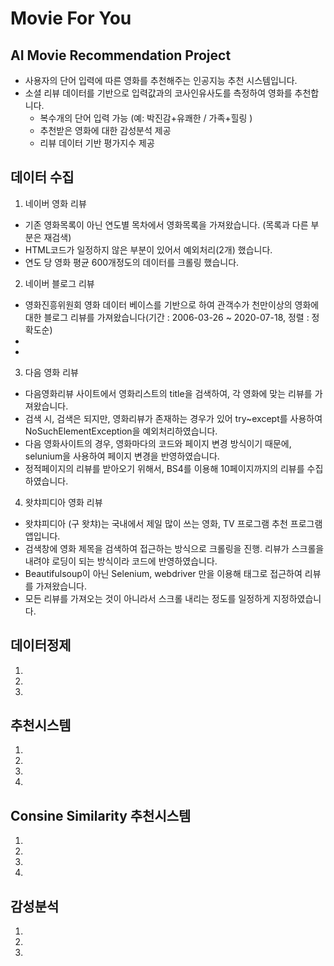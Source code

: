 # Movie For You
## AI Movie Recommendation Project
- 사용자의 단어 입력에 따른 영화를 추천해주는 인공지능 추천 시스템입니다.
- 소셜 리뷰 데이터를 기반으로 입력값과의 코사인유사도를 측정하여 영화를 추천합니다.
  - 복수개의 단어 입력 가능 (예: 박진감+유쾌한 / 가족+힐링 )
  - 추천받은 영화에 대한 감성분석 제공
  - 리뷰 데이터 기반 평가지수 제공
## 데이터 수집
1. 네이버 영화 리뷰
  - 기존 영화목록이 아닌 연도별 목차에서 영화목록을 가져왔습니다. (목록과 다른 부분은 재검색)
  - HTML코드가 일정하지 않은 부분이 있어서 예외처리(2개) 했습니다.
  - 연도 당 영화 평균 600개정도의 데이터를 크롤링 했습니다.
2. 네이버 블로그 리뷰
  - 영화진흥위원회 영화 데이터 베이스를 기반으로 하여 관객수가 천만이상의 영화에 대한 블로그 리뷰를 가져왔습니다(기간 : 2006-03-26 ~ 2020-07-18, 정렬 : 정확도순)
  - 
  -
3. 다음 영화 리뷰
  - 다음영화리뷰 사이트에서 영화리스트의 title을 검색하여, 각 영화에 맞는 리뷰를 가져왔습니다.  
  - 검색 시, 검색은 되지만, 영화리뷰가 존재하는 경우가 있어 try~except를 사용하여  NoSuchElementException을 예외처리하였습니다.     
  - 다음 영화사이트의 경우, 영화마다의 코드와 페이지 변경 방식이기 때문에, selunium을 사용하여 페이지 변경을 반영하였습니다.     
  - 정적페이지의 리뷰를 받아오기 위해서, BS4를 이용해 10페이지까지의 리뷰를 수집하였습니다.  
4. 왓챠피디아 영화 리뷰
  - 왓챠피디아 (구 왓챠)는 국내에서 제일 많이 쓰는 영화, TV 프로그램 추천 프로그램 앱입니다.  
  - 검색창에 영화 제목을 검색하여 접근하는 방식으로 크롤링을 진행. 리뷰가 스크롤을 내려야 로딩이 되는 방식이라 코드에 반영하였습니다. 
  - Beautifulsoup이 아닌 Selenium, webdriver 만을 이용해 태그로 접근하여 리뷰를 가져왔습니다. 
  - 모든 리뷰를 가져오는 것이 아니라서 스크롤 내리는 정도를 일정하게 지정하였습니다. 
## 데이터정제
1. 
2.   
3. 
## 추천시스템
1. 
2. 
3.   
4. 
## Consine Similarity 추천시스템
1. 
2. 
3.   
4. 
## 감성분석 
1. 
2.  
3.   
